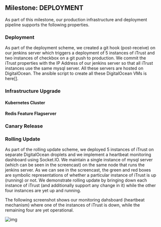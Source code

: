 ## Milestone: DEPLOYMENT
As part of this milestone, our production infrastructure and deployment pipeline supports the following properties.
### Deployment
As part of the deployment scheme, we created a git hook (post-receive) on our jenkins server which triggers a deployment of 5 instances of iTrust and two instances of checkbox on a git push to production. We commit the iTrust properties with the IP Address of our jenkins server so that all iTrust instances use the same mysql server. All these servers are hosted on DigitalOcean. The ansible script to create all these DigitalOcean VMs is here[]. 



### Infrastructure Upgrade

#### Kubernetes Cluster

#### Redis Feature Flagserver
### Canary Release
### Rolling Update
As part of the rolling update scheme, we deployed 5 instances of iTrust on separate DigitalOcean droplets and we implement a heartbeat monitoring dashboard using Socket.IO. We maintain a single instance of mysql server (which can be seen in the screencast) on the same node that runs the jenkins server. As we can see in the screencast, the green and red boxes are symbolic representations of whether a particular instance of iTrust is up (running) or not. We demonstrate rolling update by bringing down each instance of iTrust (and additionally support any change in it) while the other four instances are yet up and running.

The following screenshot shows our monitoring dahsboard (heartbeat mechanism) where one of the instances of iTrust is down, while the remaining four are yet operational.

![img](https://github.ncsu.edu/rshah8/DevOps-Project/raw/m3/content/Monitoring_Screenshot.png)
